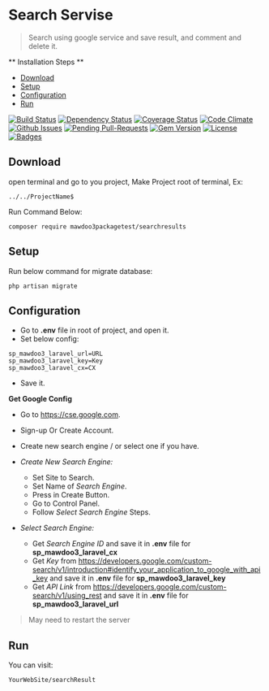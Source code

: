 # Search Servise

> Search using google service and save result, and comment and delete it.

** Installation Steps **

- [Download](#Download)
- [Setup](#Setup)
- [Configuration](#Configuration)
- [Run](#Run)

[![Build Status](http://img.shields.io/travis/badges/badgerbadgerbadger.svg?style=flat-square)](https://travis-ci.org/badges/badgerbadgerbadger) 
[![Dependency Status](http://img.shields.io/gemnasium/badges/badgerbadgerbadger.svg?style=flat-square)](https://gemnasium.com/badges/badgerbadgerbadger) 
[![Coverage Status](http://img.shields.io/coveralls/badges/badgerbadgerbadger.svg?style=flat-square)](https://coveralls.io/r/badges/badgerbadgerbadger) 
[![Code Climate](http://img.shields.io/codeclimate/github/badges/badgerbadgerbadger.svg?style=flat-square)](https://codeclimate.com/github/badges/badgerbadgerbadger) 
[![Github Issues](http://githubbadges.herokuapp.com/badges/badgerbadgerbadger/issues.svg?style=flat-square)](https://github.com/badges/badgerbadgerbadger/issues) 
[![Pending Pull-Requests](http://githubbadges.herokuapp.com/badges/badgerbadgerbadger/pulls.svg?style=flat-square)](https://github.com/badges/badgerbadgerbadger/pulls) 
[![Gem Version](http://img.shields.io/gem/v/badgerbadgerbadger.svg?style=flat-square)](https://rubygems.org/gems/badgerbadgerbadger) [![License](http://img.shields.io/:license-mit-blue.svg?style=flat-square)](http://badges.mit-license.org) 
[![Badges](http://img.shields.io/:badges-9/9-ff6799.svg?style=flat-square)](https://github.com/badges/badgerbadgerbadger)

## Download


open terminal and go to you project, Make Project root of terminal, Ex:


```shell
../../ProjectName$
```

Run Command Below:

```shell
composer require mawdoo3packagetest/searchresults
```

## Setup

Run below command for migrate database:

```shell
php artisan migrate
```

## Configuration

- Go to <strong>.env</strong> file in root of project, and open it.
- Set below config:

```shell
sp_mawdoo3_laravel_url=URL
sp_mawdoo3_laravel_key=Key
sp_mawdoo3_laravel_cx=CX
```
- Save it.

**Get Google Config**

- Go to <a href="https://cse.google.com" target="_blank">https://cse.google.com</a>.
- Sign-up Or Create Account.
- Create new search engine / or select one if you have.

- *Create New Search Engine:*
    - Set Site to Search.
    - Set Name of *Search Engine*.
    - Press in Create Button.
    - Go to Control Panel.
    - Follow *Select Search Engine* Steps. 

- *Select Search Engine:*
    - Get *Search Engine ID* and save it in <strong>.env</strong> file for <strong>sp_mawdoo3_laravel_cx</strong>
    - Get *Key* from <a href="https://developers.google.com/custom-search/v1/introduction#identify_your_application_to_google_with_api_key">https://developers.google.com/custom-search/v1/introduction#identify_your_application_to_google_with_api_key</a>  and save it in <strong>.env</strong> file for <strong>sp_mawdoo3_laravel_key</strong>
    - Get *API Link* from <a href="https://developers.google.com/custom-search/v1/using_rest">https://developers.google.com/custom-search/v1/using_rest</a> and save it in <strong>.env</strong> file for <strong>sp_mawdoo3_laravel_url</strong>

> May need to restart the server

## Run

You can visit:

```shell
YourWebSite/searchResult
```